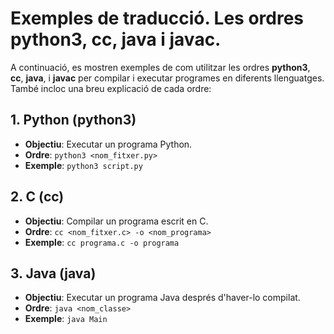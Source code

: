 # Exemples de traducció. Les ordres python3, cc, java i javac.

A continuació, es mostren exemples de com utilitzar les ordres **python3**, **cc**, **java**, i **javac** per compilar i executar programes en diferents llenguatges. També incloc una breu explicació de cada ordre:

## 1. **Python (python3)**

* **Objectiu**: Executar un programa Python.
* **Ordre**: `python3 <nom_fitxer.py>`
* **Exemple**:
    `python3 script.py`

## 2. C (cc)

- **Objectiu**: Compilar un programa escrit en C.
- **Ordre**: `cc <nom_fitxer.c> -o <nom_programa>`
- **Exemple**:
    `cc programa.c -o programa`

## 3. Java (java)

- **Objectiu**: Executar un programa Java després d'haver-lo compilat.
- **Ordre**: `java <nom_classe>`
- **Exemple**:
    `java Main`
